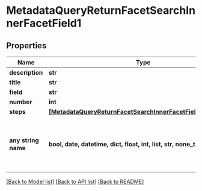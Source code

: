 # MetadataQueryReturnFacetSearchInnerFacetField1


## Properties
Name | Type | Description | Notes
------------ | ------------- | ------------- | -------------
**description** | **str** |  | [optional] 
**title** | **str** |  | [optional] 
**field** | **str** |  | [optional] 
**number** | **int** |  | [optional] 
**steps** | [**[MetadataQueryReturnFacetSearchInnerFacetField1StepsInner]**](MetadataQueryReturnFacetSearchInnerFacetField1StepsInner.md) |  | [optional] 
**any string name** | **bool, date, datetime, dict, float, int, list, str, none_type** | any string name can be used but the value must be the correct type | [optional]

[[Back to Model list]](../README.md#documentation-for-models) [[Back to API list]](../README.md#documentation-for-api-endpoints) [[Back to README]](../README.md)


